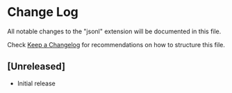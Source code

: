 # Change Log

All notable changes to the "jsonl" extension will be documented in this file.

Check [Keep a Changelog](http://keepachangelog.com/) for recommendations on how to structure this file.

## [Unreleased]

- Initial release
